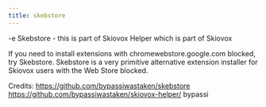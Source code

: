 ```yaml
---
title: skebstore
---
```


-e 
Skebstore - this is part of Skiovox Helper which is part of Skiovox

If you need to install extensions with chromewebstore.google.com blocked, try Skebstore.
Skebstore is a very primitive alternative extension installer for Skiovox users with the Web Store blocked.

Credits:
https://github.com/bypassiwastaken/skebstore
https://github.com/bypassiwastaken/skiovox-helper/
bypassi
